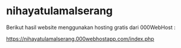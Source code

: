 # nihayatulamalserang

Berikut hasil website menggunakan hosting gratis dari 000WebHost :

https://nihayatulamalserang.000webhostapp.com/index.php
